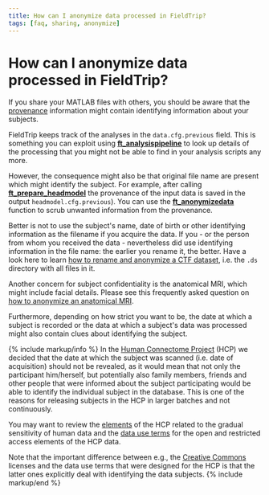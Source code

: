 ```yaml
---
title: How can I anonymize data processed in FieldTrip?
tags: [faq, sharing, anonymize]
---
```


# How can I anonymize data processed in FieldTrip?

If you share your MATLAB files with others, you should be aware that the [provenance](https://en.wikipedia.org/wiki/Provenance) information might contain identifying information about your subjects.

FieldTrip keeps track of the analyses in the `data.cfg.previous` field. This is something you can exploit using **[ft_analysispipeline](/reference/ft_analysispipeline)** to look up details of the processing that you might not be able to find in your analysis scripts any more.

However, the consequence might also be that original file name are present which might identify the subject. For example, after calling **[ft_prepare_headmodel](/reference/ft_prepare_headmodel)** the provenance of the input data is saved in the output `headmodel.cfg.previous`). You can use the **[ft_anonymizedata](/reference/ft_anonymizedata)** function to scrub unwanted information from the provenance.

Better is not to use the subject's name, date of birth or other identifying information as the filename if you acquire the data. If you - or the person from whom you received the data - nevertheless did use identifying information in the file name: the earlier you rename it, the better. Have a look here to learn [how to rename and anonymize a CTF dataset](/faq/how_can_i_anonymize_a_ctf_dataset), i.e. the `.ds` directory with all files in it.

Another concern for subject confidentiality is the anatomical MRI, which might include facial details. Please see this frequently asked question on [how to anonymize an anatomical MRI](/faq/how_can_i_anonymize_an_anatomical_mri).

Furthermore, depending on how strict you want to be, the date at which a subject is recorded or the data at which a subject's data was processed might also contain clues about identifying the subject.

{% include markup/info %}
In the [Human Connectome Project](http://www.humanconnectome.org) (HCP) we decided that the date at which the subject was scanned (i.e. date of acquisition) should not be revealed, as it would mean that not only the participant him/herself, but potentially also family members, friends and other people that were informed about the subject participating would be able to identify the individual subject in the database. This is one of the reasons for releasing subjects in the HCP in larger batches and not continuously.

You may want to review the [elements](http://www.humanconnectome.org/data/data-use-terms/restricted-data-reference.html) of the HCP related to the gradual sensitivity of human data and the [data use terms](http://www.humanconnectome.org/data/data-use-terms/) for the open and restricted access elements of the HCP data.

Note that the important difference between e.g., the [Creative Commons](http://creativecommons.org/licenses/) licenses and the data use terms that were designed for the HCP is that the latter ones explicitly deal with identifying the data subjects.
{% include markup/end %}
